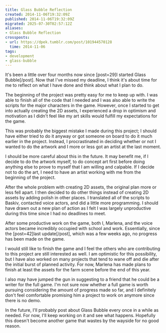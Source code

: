 ```yaml
---
title: Glass Bubble Reflection
created: 2014-11-06T19:32:09Z
published: 2014-11-06T19:32:09Z
migrated: 2025-07-30T02:57:12Z
aliases:
- Glass Bubble Reflection
crossposts:
- url: https://dpek.tumblr.com/post/101944570128
  time: 2014-11-06
tags:
- development
- glass-bubble
---
```


It's been a little over four months now since [post=29]I started Glass Bubble[/post]. Now that I've missed my deadline, I think it's about time for me to reflect on what I have done and think about what I plan to do.

The beginning of the project was pretty easy for me to keep up with. I was able to finish all of the code that I needed and I was also able to write the scripts for the major characters in the game. However, once I started to get into actually creating the 2D assets, I experienced a drop in optimism and motivation as I didn't feel like my art skills would fulfill my expectations for the game.

This was probably the biggest mistake I made during this project; I should have either tried to do it anyway or got someone on board to do it much earlier in the project. Instead, I procrastinated in deciding whether or not I wanted to do the artwork and I more or less got an artist at the last moment.

I should be more careful about this in the future. It may benefit me, if I decide to do the artwork myself, to do concept art first before doing anything else to prove to myself that I am willing and calpable. If I decide not to do the art, I need to have an artist working with me from the beginning of the project.

After the whole problem with creating 2D assets, the original plan more or less fell apart. I then decided to do other things instead of creating 2D assets by adding polish in other places. I translated all of the scripts to Baskiv, contacted voice actors, and did a little more programming. I should have drawn out a new plan of action as I felt I was largely unproductive during this time since I had no deadlines to meet.

After some productive work on the game, both I, Marlena, and the voice actors became incredibly occupied with school and work. Essentially, since the [post=42]last update[/post], which was a few weeks ago, no progress has been made on the game.

I would still like to finish the game and I feel the others who are contributing to this project are still interested as well. I am optimistic for this possibility, but I have also worked on many projects that tend to wane off and die after the initial burst of planned activity. For now, Marlena has made plans to finish at least the assets for the farm scene before the end of this year.

I also may have jumped the gun in suggesting to a friend that he could be a writer for the full game. I'm not sure now whether a full game is worth pursuing considering the amount of progress made so far, and I definitely don't feel comfortable promising him a project to work on anymore since there is no demo.

In the future, I'll probably post about Glass Bubble every once in a while as needed. For now, I'll keep working on it and see what happens. Hopefully this doesn't become another game that wastes by the wayside for no good reason.
